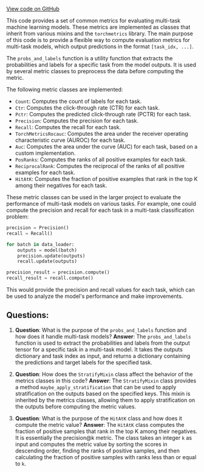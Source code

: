 [View code on GitHub](https://github.com/twitter/the-algorithm-ml/blob/master/core/metrics.py)

This code provides a set of common metrics for evaluating multi-task machine learning models. These metrics are implemented as classes that inherit from various mixins and the `torchmetrics` library. The main purpose of this code is to provide a flexible way to compute evaluation metrics for multi-task models, which output predictions in the format `[task_idx, ...]`.

The `probs_and_labels` function is a utility function that extracts the probabilities and labels for a specific task from the model outputs. It is used by several metric classes to preprocess the data before computing the metric.

The following metric classes are implemented:

- `Count`: Computes the count of labels for each task.
- `Ctr`: Computes the click-through rate (CTR) for each task.
- `Pctr`: Computes the predicted click-through rate (PCTR) for each task.
- `Precision`: Computes the precision for each task.
- `Recall`: Computes the recall for each task.
- `TorchMetricsRocauc`: Computes the area under the receiver operating characteristic curve (AUROC) for each task.
- `Auc`: Computes the area under the curve (AUC) for each task, based on a custom implementation.
- `PosRanks`: Computes the ranks of all positive examples for each task.
- `ReciprocalRank`: Computes the reciprocal of the ranks of all positive examples for each task.
- `HitAtK`: Computes the fraction of positive examples that rank in the top K among their negatives for each task.

These metric classes can be used in the larger project to evaluate the performance of multi-task models on various tasks. For example, one could compute the precision and recall for each task in a multi-task classification problem:

```python
precision = Precision()
recall = Recall()

for batch in data_loader:
    outputs = model(batch)
    precision.update(outputs)
    recall.update(outputs)

precision_result = precision.compute()
recall_result = recall.compute()
```

This would provide the precision and recall values for each task, which can be used to analyze the model's performance and make improvements.
## Questions: 
 1. **Question**: What is the purpose of the `probs_and_labels` function and how does it handle multi-task models?
   **Answer**: The `probs_and_labels` function is used to extract the probabilities and labels from the output tensor for a specific task in a multi-task model. It takes the outputs dictionary and task index as input, and returns a dictionary containing the predictions and target labels for the specified task.

2. **Question**: How does the `StratifyMixin` class affect the behavior of the metrics classes in this code?
   **Answer**: The `StratifyMixin` class provides a method `maybe_apply_stratification` that can be used to apply stratification on the outputs based on the specified keys. This mixin is inherited by the metrics classes, allowing them to apply stratification on the outputs before computing the metric values.

3. **Question**: What is the purpose of the `HitAtK` class and how does it compute the metric value?
   **Answer**: The `HitAtK` class computes the fraction of positive samples that rank in the top K among their negatives. It is essentially the precision@k metric. The class takes an integer `k` as input and computes the metric value by sorting the scores in descending order, finding the ranks of positive samples, and then calculating the fraction of positive samples with ranks less than or equal to `k`.